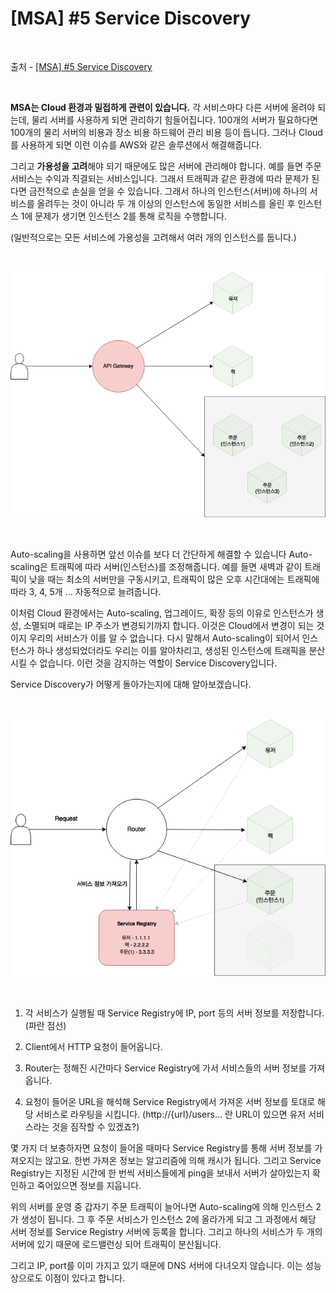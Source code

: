 # [MSA] #5 Service Discovery

<br/>

출처 - [[MSA] #5 Service Discovery](https://alwayspr.tistory.com/25)

<br/>

**MSA는 Cloud 환경과 밀접하게 관련이 있습니다.** 각 서비스마다 다른 서버에 올려야 되는데, 물리 서버를 사용하게 되면 관리하기 힘들어집니다. 100개의 서버가 필요하다면 100개의 물리 서버의 비용과 장소 비용 하드웨어 관리 비용 등이 듭니다. 그러나 Cloud를 사용하게 되면 이런 이슈를 AWS와 같은 솔루션에서 해결해줍니다.

그리고 **가용성을 고려**해야 되기 때문에도 많은 서버에 관리해야 합니다. 예를 들면 주문 서비스는 수익과 직결되는 서비스입니다. 그래서 트래픽과 같은 환경에 따라 문제가 된다면 금전적으로 손실을 얻을 수 있습니다. 그래서 하나의 인스턴스(서버)에 하나의 서비스를 올려두는 것이 아니라 두 개 이상의 인스턴스에 동일한 서비스를 올린 후 인스턴스 1에 문제가 생기면 인스턴스 2를 통해 로직을 수행합니다.

(일반적으로는 모든 서비스에 가용성을 고려해서 여러 개의 인스턴스를 둡니다.)

<br/>

![images](../../../Images/2019/11/20191128-1508-13.png)

<br/>

Auto-scaling을 사용하면 앞선 이슈를 보다 더 간단하게 해결할 수 있습니다 Auto-scaling은 트래픽에 따라 서버(인스턴스)를 조정해줍니다. 예를 들면 새벽과 같이 트래픽이 낮을 때는 최소의 서버만을 구동시키고, 트래픽이 많은 오후 시간대에는 트래픽에 따라 3, 4, 5개 ... 자동적으로 늘려줍니다.

이처럼 Cloud 환경에서는 Auto-scaling, 업그레이드, 확장 등의 이유로 인스턴스가 생성, 소멸되며 때로는 IP 주소가 변경되기까지 합니다. 이것은 Cloud에서 변경이 되는 것이지 우리의 서비스가 이를 알 수 없습니다. 다시 말해서 Auto-scaling이 되어서 인스턴스가 하나 생성되었더라도 우리는 이를 알아차리고, 생성된 인스턴스에 트래픽을 분산시킬 수 없습니다. 이런 것을 감지하는 역할이 Service Discovery입니다.

Service Discovery가 어떻게 돌아가는지에 대해 알아보겠습니다.

<br/>

![images](../../../Images/2019/11/20191128-1508-14.png)

<br/>

1. 각 서비스가 실행될 때 Service Registry에 IP, port 등의 서버 정보를 저장합니다. (파란 점선)

2. Client에서 HTTP 요청이 들어옵니다.

3. Router는 정해진 시간마다 Service Registry에 가서 서비스들의 서버 정보를 가져옵니다.

4. 요청이 들어온 URL을 해석해 Service Registry에서 가져온 서버 정보를 토대로 해당 서비스로 라우팅을 시킵니다. (http://{url}/users... 란 URL이 있으면 유저 서비스라는 것을 짐작할 수 있겠죠?)

몇 가지 더 보충하자면 요청이 들어올 때마다 Service Registry를 통해 서버 정보를 가져오지는 않고요. 한번 가져온 정보는 알고리즘에 의해 캐시가 됩니다. 그리고 Service Registry는 지정된 시간에 한 번씩 서비스들에게 ping을 보내서 서버가 살아있는지 확인하고 죽어있으면 정보를 지웁니다.

위의 서버를 운영 중 갑자기 주문 트래픽이 늘어나면 Auto-scaling에 의해 인스턴스 2가 생성이 됩니다. 그 후 주문 서비스가 인스턴스 2에 올라가게 되고 그 과정에서 해당 서버 정보를 Service Registry 서버에 등록을 합니다. 그리고 하나의 서비스가 두 개의 서버에 있기 때문에 로드밸런싱 되어 트래픽이 분산됩니다.

그리고 IP, port를 이미 가지고 있기 때문에 DNS 서버에 다녀오지 않습니다. 이는 성능상으로도 이점이 있다고 합니다.
